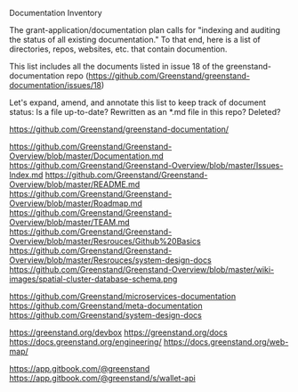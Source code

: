 Documentation Inventory

The grant-application/documentation plan calls for 
"indexing and auditing the status of all existing documentation."
To that end, here is a list of directories, repos, websites, etc.
that contain documention. 

This list includes all the documents listed in issue 18 of the
greenstand-documentation repo 
(https://github.com/Greenstand/greenstand-documentation/issues/18)

Let's expand, amend, and annotate this list to keep track of 
document status: Is a file up-to-date? Rewritten as an *.md file
in this repo? Deleted? 

https://github.com/Greenstand/greenstand-documentation/

https://github.com/Greenstand/Greenstand-Overview/blob/master/Documentation.md
https://github.com/Greenstand/Greenstand-Overview/blob/master/Issues-lndex.md
https://github.com/Greenstand/Greenstand-Overview/blob/master/README.md
https://github.com/Greenstand/Greenstand-Overview/blob/master/Roadmap.md
https://github.com/Greenstand/Greenstand-Overview/blob/master/TEAM.md
https://github.com/Greenstand/Greenstand-Overview/blob/master/Resrouces/Github%20Basics
https://github.com/Greenstand/Greenstand-Overview/blob/master/Resrouces/system-design-docs
https://github.com/Greenstand/Greenstand-Overview/blob/master/wiki-images/spatial-cluster-database-schema.png

https://github.com/Greenstand/microservices-documentation
https://github.com/Greenstand/meta-documentation
https://github.com/Greenstand/system-design-docs

https://greenstand.org/devbox
https://greenstand.org/docs
https://docs.greenstand.org/engineering/
https://docs.greenstand.org/web-map/

https://app.gitbook.com/@greenstand
https://app.gitbook.com/@greenstand/s/wallet-api


